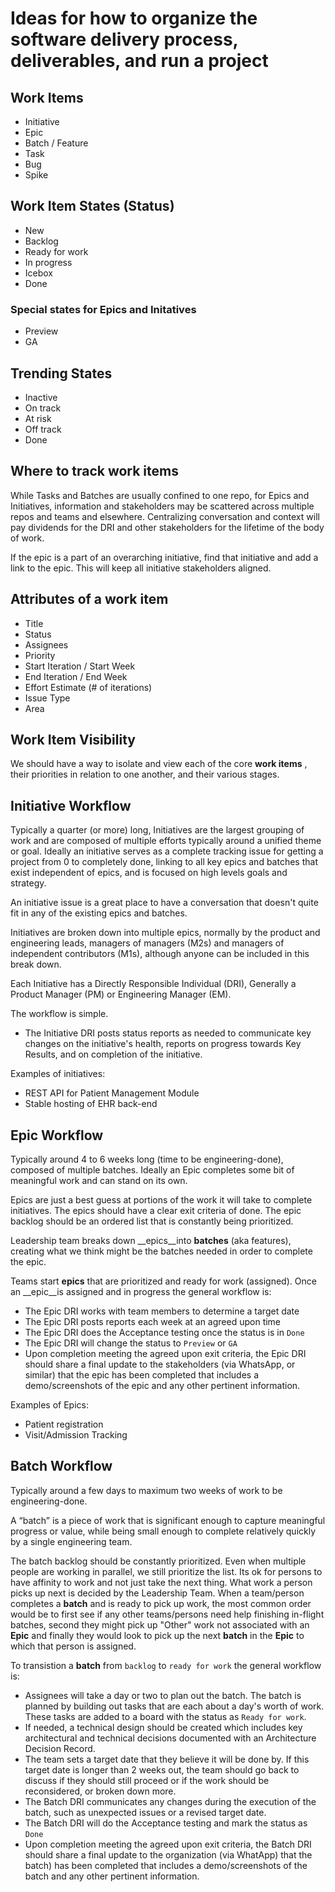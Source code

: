 # Ideas for how to organize the software delivery process, deliverables, and run a project

## Work Items
- Initiative
- Epic
- Batch / Feature
- Task
- Bug
- Spike

## Work Item States (Status)
- New
- Backlog
- Ready for work
- In progress
- Icebox
- Done
  
### Special states for Epics and Initatives
- Preview
- GA

## Trending States
- Inactive
- On track
- At risk
- Off track
- Done
  
## Where to track work items
While Tasks and Batches are usually confined to one repo, for Epics and Initiatives, information and stakeholders may be scattered across multiple repos and teams and elsewhere. Centralizing conversation and context will pay dividends for the DRI and other stakeholders for the lifetime of the body of work.

If the epic is a part of an overarching initiative, find that initiative and add a link to the epic. This will keep all initiative stakeholders aligned.

## Attributes of a work item
- Title
- Status
- Assignees
- Priority
- Start Iteration / Start Week
- End Iteration / End Week
- Effort Estimate (# of iterations)
- Issue Type
- Area

## Work Item Visibility

We should have a way to isolate and view each of the core __work items__ , their priorities in relation to one another, and their various stages.


## Initiative Workflow

Typically a quarter (or more) long, Initiatives are the largest grouping of work and are composed of multiple efforts typically around a unified theme or goal. Ideally an initiative serves as a complete tracking issue for getting a project from 0 to completely done, linking to all key epics and batches that exist independent of epics, and is focused on high levels goals and strategy.

An initiative issue is a great place to have a conversation that doesn't quite fit in any of the existing epics and batches.

Initiatives are broken down into multiple epics, normally by the product and engineering leads, managers of managers (M2s) and managers of independent contributors (M1s), although anyone can be included in this break down.

Each Initiative has a Directly Responsible Individual (DRI), Generally a Product Manager (PM) or Engineering Manager (EM).

The workflow is simple.

- The Initiative DRI posts status reports as needed to communicate key changes on the initiative's health, reports on progress towards Key Results, and on completion of the initiative.

Examples of initiatives:
- REST API for Patient Management Module
- Stable hosting of EHR back-end


## Epic Workflow

Typically around 4 to 6 weeks long (time to be engineering-done), composed of multiple batches. Ideally an Epic completes some bit of meaningful work and can stand on its own.

Epics are just a best guess at portions of the work it will take to complete initiatives. The epics should have a clear exit criteria of done. The epic backlog should be an ordered list that is constantly being prioritized.

Leadership team breaks down __epics__into __batches__ (aka features), creating what we think might be the batches needed in order to complete the epic.

Teams start __epics__ that are prioritized and ready for work (assigned). Once an __epic__is assigned and in progress the general workflow is:

- The Epic DRI works with team members to determine a target date
- The Epic DRI posts reports each week at an agreed upon time
- The Epic DRI does the Acceptance testing once the status is in `Done`
- The Epic DRI will change the status to `Preview` or `GA`
- Upon completion meeting the agreed upon exit criteria, the Epic DRI should share a final update to the stakeholders (via WhatsApp, or similar) that the epic has been completed that includes a demo/screenshots of the epic and any other pertinent information.

Examples of Epics:
- Patient registration
- Visit/Admission Tracking

## Batch Workflow
Typically around a few days to maximum two weeks of work to be engineering-done.

A “batch” is a piece of work that is significant enough to capture meaningful progress or value, while being small enough to complete relatively quickly by a single engineering team.

The batch backlog should be constantly prioritized. Even when  multiple people are working in parallel, we still prioritize the list. Its ok for persons to have affinity to work and not just take the next thing. What work a person picks up next is decided by the Leadership Team. When a team/person completes a __batch__ and is ready to pick up work, the most common order would be to first see if any other teams/persons need help finishing in-flight batches, second they might pick up "Other" work not associated with an __Epic__ and finally they would look to pick up the next __batch__ in the __Epic__ to which that person is assigned.

To transistion a __batch__ from `backlog` to `ready for work` the general workflow is:

- Assignees will take a day or two to plan out the batch. The batch is planned by building out tasks that are each about a day's worth of work. These tasks are added to a board with the status as `Ready for work`.
- If needed, a technical design should be created which includes key architectural and technical decisions documented with an Architecture Decision Record.
- The team sets a target date that they believe it will be done by. If this target date is longer than 2 weeks out, the team should go back to discuss if they should still proceed or if the work should be reconsidered, or broken down more.
- The Batch DRI communicates any changes during the execution of the batch, such as unexpected issues or a revised target date.
- The Batch DRI will do the Acceptance testing and mark the status as `Done`
- Upon completion meeting the agreed upon exit criteria, the Batch DRI should share a final update to the organization (via WhatApp) that the batch) has been completed that includes a demo/screenshots of the batch and any other pertinent information.
